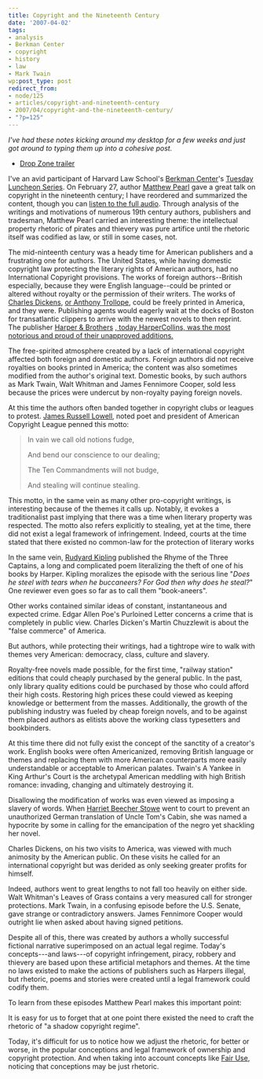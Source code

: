 ```yaml
---
title: Copyright and the Nineteenth Century
date: '2007-04-02'
tags:
- analysis
- Berkman Center
- copyright
- history
- law
- Mark Twain
wp:post_type: post
redirect_from:
- node/125
- articles/copyright-and-nineteenth-century
- 2007/04/copyright-and-the-nineteenth-century/
- "?p=125"
---
```


_I've had these notes kicking around my desktop for a few weeks and just got around to typing them up into a cohesive post._

- [Drop Zone trailer](http://www.mettsalat.de/?drop_zone)

I've an avid participant of Harvard Law School's [Berkman Center](http://cyber.law.harvard.edu/home/)'s [Tuesday Luncheon Series](http://cyber.law.harvard.edu/home/events). On February 27, author [Matthew Pearl](http://www.matthewpearl.com/) gave a great talk on copyright in the nineteenth century; I have reordered and summarized the content, though you can [listen to the full audio](http://blogs.law.harvard.edu/mediaberkman/2007/02/28/the-literary-vision-of-copyright/). Through analysis of the writings and motivations of numerous 19th century authors, publishers and tradesman, Matthew Pearl carried an interesting theme: the intellectual property rhetoric of pirates and thievery was pure artifice until the rhetoric itself was codified as law, or still in some cases, not.

The mid-ninteenth century was a heady time for American publishers and a frustrating one for authors. The United States, while having domestic copyright law protecting the literary rights of American authors, had no International Copyright provisions. The works of foreign authors--British especially, because they were English language--could be printed or altered without royalty or the permission of their writers. The works of [Charles Dickens](http://en.wikipedia.org/wiki/Charles_Dickens), [ or ](http://en.wikipedia.org/wiki/Matthew_Arnold) [Anthony Trollope](http://en.wikipedia.org/wiki/Anthony_Trollope), could be freely printed in America, and they were. Publishing agents would eagerly wait at the docks of Boston for transatlantic clippers to arrive with the newest novels to then reprint. The publisher [Harper & Brothers](http://en.wikipedia.org/wiki/Harper_&_Brothers) [, today HarperCollins, was the most notorious and proud of their unapproved additions.](http://en.wikipedia.org/wiki/Anthony_Trollope)

The free-spirited atmosphere created by a lack of international copyright affected both foreign and domestic authors. Foreign authors did not receive royalties on books printed in America; the content was also sometimes modified from the author's original text. Domestic books, by such authors as Mark Twain, Walt Whitman and James Fennimore Cooper, sold less because the prices were undercut by non-royalty paying foreign novels.

At this time the authors often banded together in copyright clubs or leagues to protest. [James Russell Lowell](http://en.wikipedia.org/wiki/James_Russell_Lowell), noted poet and president of American Copyright League penned this motto:

>
>
> In vain we call old notions fudge,
>
> And bend our conscience to our dealing;
>
> The Ten Commandments will not budge,
>
> And stealing will continue stealing.
>
>

This motto, in the same vein as many other pro-copyright writings, is interesting because of the themes it calls up. Notably, it evokes a traditionalist past implying that there was a time when literary property was respected. The motto also refers explicitly to stealing, yet at the time, there did not exist a legal framework of infringement. Indeed, courts at the time stated that there existed no common-law for the protection of literary works

In the same vein, [Rudyard Kipling](http://en.wikipedia.org/wiki/Rudyard_Kipling) published the Rhyme of the Three Captains, a long and complicated poem literalizing the theft of one of his books by Harper. Kipling moralizes the episode with the serious line "_Does he steel with tears when he buccaneers? For God then why does he steal?_" One reviewer even goes so far as to call them "book-aneers".

Other works contained similar ideas of constant, instantaneous and expected crime. Edgar Allen Poe's Purloined Letter concerns a crime that is completely in public view. Charles Dicken's Martin Chuzzlewit is about the "false commerce" of America.

But authors, while protecting their writings, had a tightrope wire to walk with themes very American: democracy, class, culture and slavery.

Royalty-free novels made possible, for the first time, "railway station" editions that could cheaply purchased by the general public. In the past, only library quality editions could be purchased by those who could afford their high costs. Restoring high prices these could viewed as keeping knowledge or betterment from the masses. Additionally, the growth of the publishing industry was fueled by cheap foreign novels, and to be against them placed authors as elitists above the working class typesetters and bookbinders.

At this time there did not fully exist the concept of the sanctity of a creator's work. English books were often Americanized, removing British language or themes and replacing them with more American counterparts more easily understandable or acceptable to American palates. Twain's A Yankee in King Arthur's Court is the archetypal American meddling with high British romance: invading, changing and ultimately destroying it.

Disallowing the modification of works was even viewed as imposing a slavery of words. When [Harriet Beecher Stowe](http://en.wikipedia.org/wiki/Harriet_Beecher_Stowe) went to court to prevent an unauthorized German translation of Uncle Tom's Cabin, she was named a hypocrite by some in calling for the emancipation of the negro yet shackling her novel.

Charles Dickens, on his two visits to America, was viewed with much animosity by the American public. On these visits he called for an international copyright but was derided as only seeking greater profits for himself.

Indeed, authors went to great lengths to not fall too heavily on either side. Walt Whitman's Leaves of Grass contains a very measured call for stronger protections. Mark Twain, in a confusing episode before the U.S. Senate, gave strange or contradictory answers. James Fennimore Cooper would outright lie when asked about having signed petitions.

Despite all of this, there was created by authors a wholly successful fictional narrative superimposed on an actual legal regime. Today's concepts---and laws---of copyright infringement, piracy, robbery and thievery are based upon these artificial metaphors and themes. At the time no laws existed to make the actions of publishers such as Harpers illegal, but rhetoric, poems and stories were created until a legal framework could codify them.

To learn from these episodes Matthew Pearl makes this important point:

It is easy for us to forget that at one point there existed the need to craft the rhetoric of "a shadow copyright regime".

Today, it's difficult for us to notice how we adjust the rhetoric, for better or worse, in the popular conceptions and legal framework of ownership and copyright protection. And when taking into account concepts like [Fair Use](http://en.wikipedia.org/wiki/Fair_use), noticing that conceptions may be just rhetoric.
